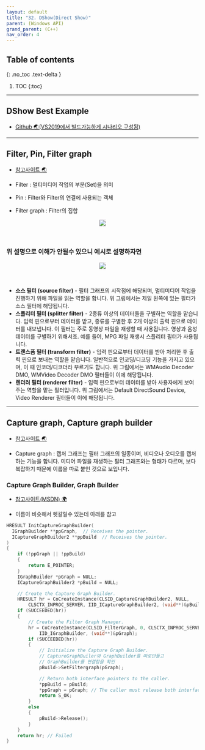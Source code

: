 ```yaml
---
layout: default
title: "32. DShow(Direct Show)"
parent: (Windows API)
grand_parent: (C++)
nav_order: 4
---
```


## Table of contents
{: .no_toc .text-delta }

1. TOC
{:toc}

---

## DShow Best Example

* [Github 🌏(VS2019에서 빌드가능하게 시나리오 구성됨)](https://github.com/roman380/Windows-classic-samples/tree/directshow)

---

## Filter, Pin, Filter graph

* [참고사이트 🌏](https://blog.naver.com/netrance/110049276005)

* Filter : 멀티미디어 작업의 부분(Set)을 의미
* Pin : Filter와 Filter의 연결에 사용되는 객체
* Filter graph : Filter의 집합

<p align="center">
  <img src="https://taehyungs-programming-blog.github.io/blog/assets/images/cpp/win32api/win32-32-1.png" style="border-radius:5%;border:1px solid #e6e1e8"/>
</p>

<br>

### 위 설명으로 이해가 안될수 있으니 예시로 설명하자면

<p align="center">
  <img src="https://taehyungs-programming-blog.github.io/blog/assets/images/cpp/win32api/win32-32-2.png" style="border-radius:5%;border:1px solid #e6e1e8"/>
</p>

<br>

* **소스 필터 (source filter)** - 필터 그래프의 시작점에 해당되며, 멀티미디어 작업을 진행하기 위해 파일을 읽는 역할을 합니다. 위 그림에서는 제일 왼쪽에 있는 필터가 소스 필터에 해당됩니다.
* **스플리터 필터 (splitter filter)** - 2종류 이상의 데이터들을 구별하는 역할을 맡습니다. 입력 핀으로부터 데이터를 받고, 종류를 구별한 후 2개 이상의 출력 핀으로 데이터를 내보냅니다. 이 필터는 주로 동영상 파일을 재생할 때 사용됩니다. 영상과 음성 데이터를 구별하기 위해서죠. 예를 들어, MPG 파일 재생시 스플리터 필터가 사용됩니다.
* **트랜스폼 필터 (transform filter)** - 입력 핀으로부터 데이터를 받아 처리한 후 출력 핀으로 보내는 역할을 맡습니다. 일반적으로 인코딩/디코딩 기능을 가지고 있으며, 이 때 인코더/디코더라 부르기도 합니다. 위 그림에서는 WMAudio Decoder DMO, WMVideo Decoder DMO 필터들이 이에 해당됩니다.
* **렌더러 필터 (renderer filter)** - 입력 핀으로부터 데이터를 받아 사용자에게 보여주는 역할을 맡는 필터입니다. 위 그림에서는 Default DirectSound Device, Video Renderer 필터들이 이에 해당됩니다.

---

## Capture graph, Capture graph builder

* [참고사이트 🌏](https://blog.naver.com/netrance/110084545346)

* Capture graph : 캡처 그래프는 필터 그래프의 일종이며, 비디오나 오디오를 캡처하는 기능을 합니다. 미디어 파일을 재생하는 필터 그래프와는 형태가 다르며, 보다 복잡하기 때문에 이름을 따로 붙인 것으로 보입니다.

### Capture Graph Builder, Graph Builder

* [참고사이트(MSDN) 🌍](https://docs.microsoft.com/en-us/windows/win32/directshow/about-the-capture-graph-builder)

* 이름이 비슷해서 헷갈릴수 있는데 아래를 참고

```cpp
HRESULT InitCaptureGraphBuilder(
  IGraphBuilder **ppGraph,  // Receives the pointer.
  ICaptureGraphBuilder2 **ppBuild  // Receives the pointer.
)
{
    if (!ppGraph || !ppBuild)
    {
        return E_POINTER;
    }
    IGraphBuilder *pGraph = NULL;
    ICaptureGraphBuilder2 *pBuild = NULL;

    // Create the Capture Graph Builder.
    HRESULT hr = CoCreateInstance(CLSID_CaptureGraphBuilder2, NULL, 
        CLSCTX_INPROC_SERVER, IID_ICaptureGraphBuilder2, (void**)&pBuild );
    if (SUCCEEDED(hr))
    {
        // Create the Filter Graph Manager.
        hr = CoCreateInstance(CLSID_FilterGraph, 0, CLSCTX_INPROC_SERVER,
            IID_IGraphBuilder, (void**)&pGraph);
        if (SUCCEEDED(hr))
        {
            // Initialize the Capture Graph Builder.
            // CaptureGraphBuiler와 GraphBuilder를 따로만들고
            // GraphBuilder를 연결함을 확인
            pBuild->SetFiltergraph(pGraph);

            // Return both interface pointers to the caller.
            *ppBuild = pBuild;
            *ppGraph = pGraph; // The caller must release both interfaces.
            return S_OK;
        }
        else
        {
            pBuild->Release();
        }
    }
    return hr; // Failed
}
```